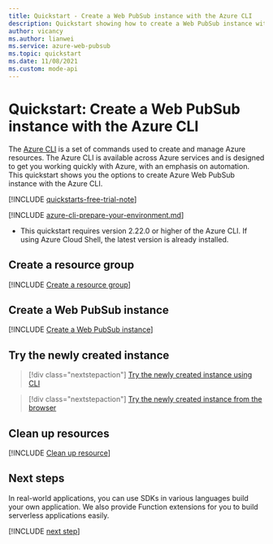 ```yaml
---
title: Quickstart - Create a Web PubSub instance with the Azure CLI
description: Quickstart showing how to create a Web PubSub instance with the Azure CLI
author: vicancy
ms.author: lianwei
ms.service: azure-web-pubsub
ms.topic: quickstart
ms.date: 11/08/2021
ms.custom: mode-api
---
```


# Quickstart: Create a Web PubSub instance with the Azure CLI

The [Azure CLI](/cli/azure) is a set of commands used to create and manage Azure resources. The Azure CLI is available across Azure services and is designed to get you working quickly with Azure, with an emphasis on automation. This quickstart shows you the options to create Azure Web PubSub instance with the Azure CLI.

[!INCLUDE [quickstarts-free-trial-note](../../includes/quickstarts-free-trial-note.md)]

[!INCLUDE [azure-cli-prepare-your-environment.md](../../includes/azure-cli-prepare-your-environment.md)]

- This quickstart requires version 2.22.0 or higher of the Azure CLI. If using Azure Cloud Shell, the latest version is already installed.

## Create a resource group

[!INCLUDE [Create a resource group](includes/cli-rg-creation.md)]

## Create a Web PubSub instance

[!INCLUDE [Create a Web PubSub instance](includes/cli-awps-creation.md)]

## Try the newly created instance

> [!div class="nextstepaction"]
> [Try the newly created instance using CLI](./quickstart-cli-try.md#play-with-the-instance)

> [!div class="nextstepaction"]
> [Try the newly created instance from the browser](./quickstart-live-demo.md#try-the-instance-with-an-online-demo)

## Clean up resources

[!INCLUDE [Clean up resource](includes/cli-delete-resources.md)]

## Next steps

In real-world applications, you can use SDKs in various languages build your own application. We also provide Function extensions for you to build serverless applications easily.

[!INCLUDE [next step](includes/include-next-step.md)]

